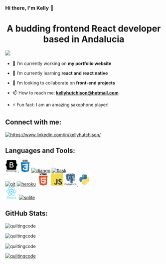 ### Hi there, I'm Kelly 👋

<h1 align="center">A budding frontend React developer based in Andalucia</h1>

![](https://komarev.com/ghpvc/?username=quiltingcode&color=ffb694&label=GitHub+Profile+Views&style=plastic)

- 🔭 I’m currently working on **my portfolio website**
- 🌱 I’m currently learning **react and react native**
- 👯 I’m looking to collaborate on **front-end projects**

- 📫 How to reach me: **kellyhutchison@hotmail.com**

- ⚡ Fun fact: I am an amazing saxophone player!

<h2 align="left">Connect with me:</h2>
<p align="left">
<a href="https://www.linkedin.com/in/kellyhutchison/" target="blank"><img align="center" src="https://raw.githubusercontent.com/rahuldkjain/github-profile-readme-generator/master/src/images/icons/Social/linked-in-alt.svg" alt="https://www.linkedin.com/in/kellyhutchison/" height="30" width="40"/></a></p>

<h2 align="left">Languages and Tools:</h2>
<p align="left">
    <a href="https://getbootstrap.com" target="_blank" rel="noreferrer"><img src="https://raw.githubusercontent.com/devicons/devicon/master/icons/bootstrap/bootstrap-plain-wordmark.svg" alt="bootstrap" width="40" height="40"/> </a> 
    <a href="https://www.w3schools.com/css/" target="_blank" rel="noreferrer"><img src="https://raw.githubusercontent.com/devicons/devicon/master/icons/css3/css3-original-wordmark.svg" alt="css3" width="40" height="40"/></a><a href="https://www.djangoproject.com/" target="_blank" rel="noreferrer"><img src="https://cdn.worldvectorlogo.com/logos/django.svg" alt="django" width="40" height="40"/></a>
    <a href="https://flask.palletsprojects.com/" target="_blank" rel="noreferrer"><img src="https://www.vectorlogo.zone/logos/pocoo_flask/pocoo_flask-icon.svg" alt="flask" width="40" height="40"/></a><br><a href="https://git-scm.com/" target="_blank" rel="noreferrer"><img src="https://www.vectorlogo.zone/logos/git-scm/git-scm-icon.svg" alt="git" width="40" height="40"/></a>
    <a href="https://heroku.com" target="_blank" rel="noreferrer"><img src="https://www.vectorlogo.zone/logos/heroku/heroku-icon.svg" alt="heroku" width="40" height="40"/></a>
    <a href="https://www.w3.org/html/" target="_blank" rel="noreferrer"><img src="https://raw.githubusercontent.com/devicons/devicon/master/icons/html5/html5-original-wordmark.svg" alt="html5" width="40" height="40"/></a>
    <a href="https://developer.mozilla.org/en-US/docs/Web/JavaScript" target="_blank" rel="noreferrer"><img src="https://raw.githubusercontent.com/devicons/devicon/master/icons/javascript/javascript-original.svg" alt="javascript" width="40" height="40"/></a>
    <a href="https://www.postgresql.org" target="_blank" rel="noreferrer"><img src="https://raw.githubusercontent.com/devicons/devicon/master/icons/postgresql/postgresql-original-wordmark.svg" alt="postgresql" width="40" height="40"/> </a>
    <a href="https://www.python.org" target="_blank" rel="noreferrer"><img src="https://raw.githubusercontent.com/devicons/devicon/master/icons/python/python-original.svg" alt="python" width="40" height="40"/></a>
    <br>
    <a href="https://reactjs.org/" target="_blank" rel="noreferrer"><img src="https://raw.githubusercontent.com/devicons/devicon/master/icons/react/react-original-wordmark.svg" alt="react" width="40" height="40"/></a>
    <a href="https://www.sqlite.org/" target="_blank" rel="noreferrer"><img src="https://www.vectorlogo.zone/logos/sqlite/sqlite-icon.svg" alt="sqlite" width="40" height="40"/></a>
</p>

<h2 align="left">GitHub Stats:</h2>

<p><img align="center" src="https://github-readme-stats.vercel.app/api/top-langs?username=quiltingcode&theme=material-palenight&show_icons=true&locale=en&layout=compact" alt="quiltingcode"/></p>

<p><img align="center" src="https://github-readme-stats.vercel.app/api?username=quiltingcode&theme=material-palenight&show_icons=true&locale=en" alt="quiltingcode"/></p>

<p><img align="center" src="https://github-readme-streak-stats.herokuapp.com/?user=quiltingcode&theme=material-palenight" alt="quiltingcode"/></p>

<p align="left"><a href="https://github.com/ryo-ma/github-profile-trophy"><img src="https://github-profile-trophy.vercel.app/?username=quiltingcode&theme=material-palenight" alt="quiltingcode"/></a></p>
